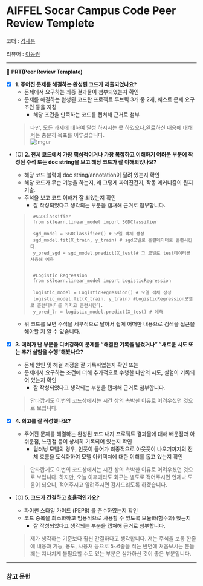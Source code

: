 # AIFFEL Socar Campus Code Peer Review Templete

코더 : [김새봄](https://github.com/springkim623)

리뷰어 : [이동원](https://github.com/Cellularhacker)

---

🔑 **PRT(Peer Review Template)**

- [X]  **1. 주어진 문제를 해결하는 완성된 코드가 제출되었나요?**
    - 문제에서 요구하는 최종 결과물이 첨부되었는지 확인
    - 문제를 해결하는 완성된 코드란 프로젝트 루브릭 3개 중 2개, 퀘스트 문제 요구조건 등을 지칭
        - 해당 조건을 만족하는 코드를 캡쳐해 근거로 첨부
    > 다만, 모든 과제에 대하여 달성 하시지는 못 하였으나,완료하신 내용에 대해서는 충분히 목표를 이루셨습니다.    
    > ![Imgur](https://imgur.com/cyU74b8.png)
    
- [O]  **2. 전체 코드에서 가장 핵심적이거나 가장 복잡하고 이해하기 어려운 부분에 작성된 
주석 또는 doc string을 보고 해당 코드가 잘 이해되었나요?**
    - 해당 코드 블럭에 doc string/annotation이 달려 있는지 확인
    - 해당 코드가 무슨 기능을 하는지, 왜 그렇게 짜여진건지, 작동 메커니즘이 뭔지 기술.
    - 주석을 보고 코드 이해가 잘 되었는지 확인
        - 잘 작성되었다고 생각되는 부분을 캡쳐해 근거로 첨부합니다.   

    >  ```python3
    >   #SGDClassifier
    >   from sklearn.linear_model import SGDClassifier
    >   
    >   sgd_model = SGDClassifier() # 모델 객체 생성
    >   sgd_model.fit(X_train, y_train) # sgd모델로 훈련데이터로 훈련시킨다.
    >   y_pred_sgd = sgd_model.predict(X_test)# 그 모델로 test데이터를 사용해 예측
    >   
    >   
    >   #Logistic Regression
    >   from sklearn.linear_model import LogisticRegression
    >   
    >   logistic_model = LogisticRegression() # 모델 객체 생성
    >   logistic_model.fit(X_train, y_train) #LogisticRegression모델로 훈련데이터를 가지고 훈련시킨다.
    >   y_pred_lr = logistic_model.predict(X_test) # 예측
    >  ```
    - 위 코드를 보면 주석을 세부적으로 달아서 쉽게 어떠한 내용으로 검색을 접근을 해야할 지 알 수 있습니다.
        
- [X]  **3. 에러가 난 부분을 디버깅하여 문제를 “해결한 기록을 남겼거나” 
”새로운 시도 또는 추가 실험을 수행”해봤나요?**
    - 문제 원인 및 해결 과정을 잘 기록하였는지 확인 또는
    - 문제에서 요구하는 조건에 더해 추가적으로 수행한 나만의 시도, 
    실험이 기록되어 있는지 확인
        - 잘 작성되었다고 생각되는 부분을 캡쳐해 근거로 첨부합니다.
    
    > 안타깝게도 이번의 코드상에서는 시간 상의 촉박한 이유로 어려우셨던 것으로 보입니다.
    >  
        
- [X]  **4. 회고를 잘 작성했나요?**
    - 주어진 문제를 해결하는 완성된 코드 내지 프로젝트 결과물에 대해
    배운점과 아쉬운점, 느낀점 등이 상세히 기록되어 있는지 확인
        - 딥러닝 모델의 경우,
        인풋이 들어가 최종적으로 아웃풋이 나오기까지의 전체 흐름을 도식화하여 
        모델 아키텍쳐에 대한 이해를 돕고 있는지 확인
    
    > 안타깝게도 이번의 코드상에서는 시간 상의 촉박한 이유로 어려우셨던 것으로 보입니다.
    >  하지만, 오늘 이후에라도 회구는 별도로 적어주시면 언제나 도움이 되오니, 적어주시고 알려주시면 감사드리도록 하겠습니다.
    >  

- [O]  **5. 코드가 간결하고 효율적인가요?**
    - 파이썬 스타일 가이드 (PEP8) 를 준수하였는지 확인
    - 코드 중복을 최소화하고 범용적으로 사용할 수 있도록 모듈화(함수화) 했는지
        - 잘 작성되었다고 생각되는 부분을 캡쳐해 근거로 첨부합니다.

    >  제가 생각하는 기준보다 훨씬 간결하다고 생각합니다. 
    >  저는 주석을 보통 한줄에 내용과 기능, 용도, 사용처 등으로 5~6줄을 적는 반면에
    >  처음보시는 분들께는 지나치게 불필요할 수도 있는 부분은 삼가하신 것이 좋은 부분입니다.  

---
### 참고 문헌
